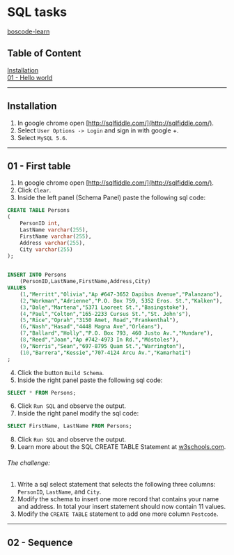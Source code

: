 ﻿# SQL tasks

[boscode-learn](https://github.com/Quobject/boscode-learn)

## Table of Content
    
[Installation](#installation)  
[01 - Hello world](#01---hello-world)  

___

## Installation

1. In google chrome open [http://sqlfiddle.com/](http://sqlfiddle.com/).
2. Select `User Options -> Login` and sign in with google +.
3. Select `MySQL 5.6`.



___

## 01 - First table

1. In google chrome open [http://sqlfiddle.com/](http://sqlfiddle.com/).  
2. Click `Clear`.  
3. Inside the left panel (Schema Panel) paste the following sql code:  
  ```sql
  CREATE TABLE Persons
  (
	  PersonID int,
	  LastName varchar(255),
	  FirstName varchar(255),
	  Address varchar(255),
	  City varchar(255)
  );
	

  INSERT INTO Persons 
	  (PersonID,LastName,FirstName,Address,City) 
  VALUES 
	  (1,"Merritt","Olivia","Ap #647-3652 Dapibus Avenue","Palanzano"),
	  (2,"Workman","Adrienne","P.O. Box 759, 5352 Eros. St.","Kalken"),
	  (3,"Dale","Martena","5371 Laoreet St.","Basingstoke"),
	  (4,"Paul","Colton","165-2233 Cursus St.","St. John's"),
	  (5,"Rice","Oprah","3150 Amet, Road","Frankenthal"),
	  (6,"Nash","Hasad","4448 Magna Ave","Orléans"),
	  (7,"Ballard","Holly","P.O. Box 793, 460 Justo Av.","Mundare"),
	  (8,"Reed","Joan","Ap #742-4973 In Rd.","Móstoles"),
	  (9,"Norris","Sean","697-8795 Quam St.","Warrington"),
	  (10,"Barrera","Kessie","707-4124 Arcu Av.","Kamarhati")
  ;
  ```
4. Click the button `Build Schema`.
5. Inside the right panel paste the following sql code:
  ```sql
  SELECT * FROM Persons;
  ```
6. Click `Run SQL` and observe the output.
7. Inside the right panel modify the sql code:
  ```sql
  SELECT FirstName, LastName FROM Persons;
  ```
8. Click `Run SQL` and observe the output.
9. Learn more about the SQL CREATE TABLE Statement at [w3schools.com](http://www.w3schools.com/sql/sql_create_table.asp).
 

###### The challenge:

1. Write a sql select statement that selects the following three columns: `PersonID`, `LastName`, and `City`.
2. Modify the schema to insert one more record that contains your name and address. In total your insert statement should now contain 11 values.
3. Modify the `CREATE TABLE` statement to add one more column `Postcode`.

___

## 02 - Sequence

